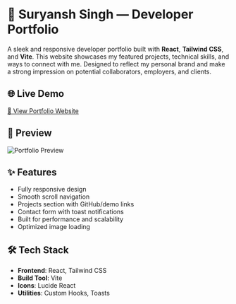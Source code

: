 # 🚀 Suryansh Singh — Developer Portfolio

A sleek and responsive developer portfolio built with **React**, **Tailwind CSS**, and **Vite**. This website showcases my featured projects, technical skills, and ways to connect with me. Designed to reflect my personal brand and make a strong impression on potential collaborators, employers, and clients.

## 🌐 Live Demo

[🔗 View Portfolio Website](https://your-deployed-url.com)

## 📸 Preview

![Portfolio Preview](./public/images/preview.png)

## ✨ Features

- Fully responsive design
- Smooth scroll navigation
- Projects section with GitHub/demo links
- Contact form with toast notifications
- Built for performance and scalability
- Optimized image loading

## 🛠️ Tech Stack

- **Frontend**: React, Tailwind CSS
- **Build Tool**: Vite
- **Icons**: Lucide React
- **Utilities**: Custom Hooks, Toasts


